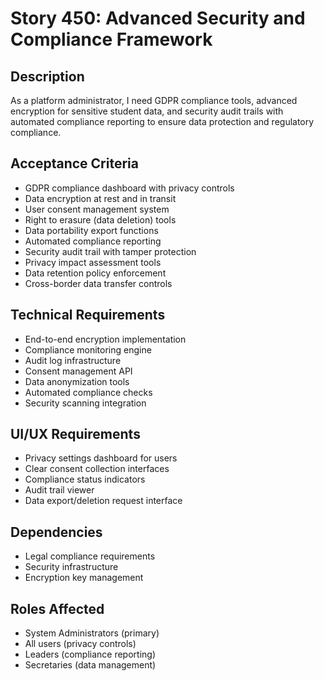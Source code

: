 # Story 450: Advanced Security and Compliance Framework

## Description
As a platform administrator, I need GDPR compliance tools, advanced encryption for sensitive student data, and security audit trails with automated compliance reporting to ensure data protection and regulatory compliance.

## Acceptance Criteria
- GDPR compliance dashboard with privacy controls
- Data encryption at rest and in transit
- User consent management system
- Right to erasure (data deletion) tools
- Data portability export functions
- Automated compliance reporting
- Security audit trail with tamper protection
- Privacy impact assessment tools
- Data retention policy enforcement
- Cross-border data transfer controls

## Technical Requirements
- End-to-end encryption implementation
- Compliance monitoring engine
- Audit log infrastructure
- Consent management API
- Data anonymization tools
- Automated compliance checks
- Security scanning integration

## UI/UX Requirements
- Privacy settings dashboard for users
- Clear consent collection interfaces
- Compliance status indicators
- Audit trail viewer
- Data export/deletion request interface

## Dependencies
- Legal compliance requirements
- Security infrastructure
- Encryption key management

## Roles Affected
- System Administrators (primary)
- All users (privacy controls)
- Leaders (compliance reporting)
- Secretaries (data management)